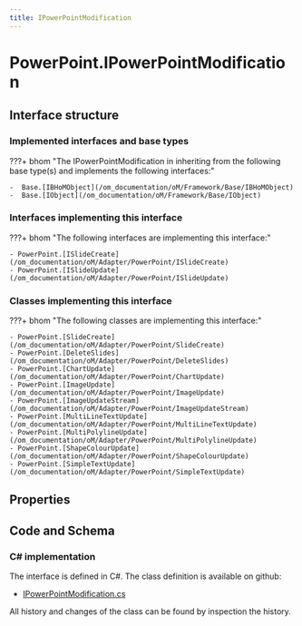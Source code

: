 ```yaml
---
title: IPowerPointModification
---
```


# PowerPoint.IPowerPointModification



## Interface structure

### Implemented interfaces and base types

???+ bhom "The IPowerPointModification in inheriting from the following base type(s) and implements the following interfaces:"

    -  Base.[IBHoMObject](/om_documentation/oM/Framework/Base/IBHoMObject)
    -  Base.[IObject](/om_documentation/oM/Framework/Base/IObject)


### Interfaces implementing this interface

???+ bhom "The following interfaces are implementing this interface:"

    - PowerPoint.[ISlideCreate](/om_documentation/oM/Adapter/PowerPoint/ISlideCreate)
    - PowerPoint.[ISlideUpdate](/om_documentation/oM/Adapter/PowerPoint/ISlideUpdate)


### Classes implementing this interface

???+ bhom "The following classes are implementing this interface:"

    - PowerPoint.[SlideCreate](/om_documentation/oM/Adapter/PowerPoint/SlideCreate)
    - PowerPoint.[DeleteSlides](/om_documentation/oM/Adapter/PowerPoint/DeleteSlides)
    - PowerPoint.[ChartUpdate](/om_documentation/oM/Adapter/PowerPoint/ChartUpdate)
    - PowerPoint.[ImageUpdate](/om_documentation/oM/Adapter/PowerPoint/ImageUpdate)
    - PowerPoint.[ImageUpdateStream](/om_documentation/oM/Adapter/PowerPoint/ImageUpdateStream)
    - PowerPoint.[MultiLineTextUpdate](/om_documentation/oM/Adapter/PowerPoint/MultiLineTextUpdate)
    - PowerPoint.[MultiPolylineUpdate](/om_documentation/oM/Adapter/PowerPoint/MultiPolylineUpdate)
    - PowerPoint.[ShapeColourUpdate](/om_documentation/oM/Adapter/PowerPoint/ShapeColourUpdate)
    - PowerPoint.[SimpleTextUpdate](/om_documentation/oM/Adapter/PowerPoint/SimpleTextUpdate)


## Properties

## Code and Schema

### C# implementation

The interface is defined in C#. The class definition is available on github:

- [IPowerPointModification.cs](https://github.com/BHoM/PowerPoint_Toolkit/blob/develop/PowerPoint_oM/IPowerPointModification.cs)

All history and changes of the class can be found by inspection the history.
